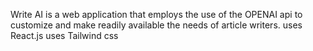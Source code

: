 Write AI is a web application that employs the use of the OPENAI api to customize and make readily available the needs of article writers.
uses React.js
uses Tailwind css
